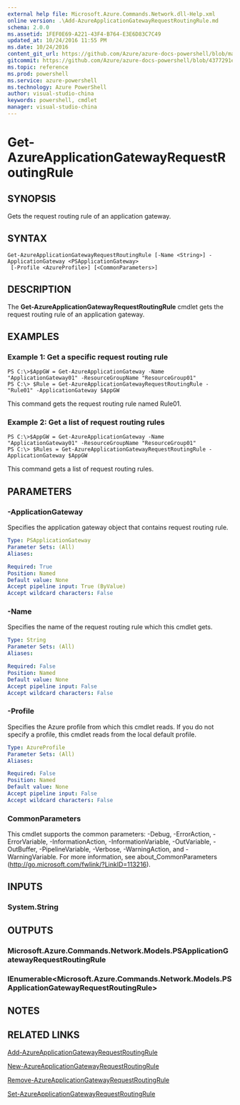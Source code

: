 ```yaml
---
external help file: Microsoft.Azure.Commands.Network.dll-Help.xml
online version: .\Add-AzureApplicationGatewayRequestRoutingRule.md
schema: 2.0.0
ms.assetid: 1FEF0E69-A221-43F4-B764-E3E6D83C7C49
updated_at: 10/24/2016 11:55 PM
ms.date: 10/24/2016
content_git_url: https://github.com/Azure/azure-docs-powershell/blob/master/azureps-cmdlets-docs/ResourceManager/AzureRM.Network/v0.9.8/Get-AzureApplicationGatewayRequestRoutingRule.md
gitcommit: https://github.com/Azure/azure-docs-powershell/blob/4377291ee360e58e2c1c5d644155daf6a0279055/azureps-cmdlets-docs/ResourceManager/AzureRM.Network/v0.9.8/Get-AzureApplicationGatewayRequestRoutingRule.md
ms.topic: reference
ms.prod: powershell
ms.service: azure-powershell
ms.technology: Azure PowerShell
author: visual-studio-china
keywords: powershell, cmdlet
manager: visual-studio-china
---
```


# Get-AzureApplicationGatewayRequestRoutingRule

## SYNOPSIS
Gets the request routing rule of an application gateway.

## SYNTAX

```
Get-AzureApplicationGatewayRequestRoutingRule [-Name <String>] -ApplicationGateway <PSApplicationGateway>
 [-Profile <AzureProfile>] [<CommonParameters>]
```

## DESCRIPTION
The **Get-AzureApplicationGatewayRequestRoutingRule** cmdlet gets the request routing rule of an application gateway.

## EXAMPLES

### Example 1: Get a specific request routing rule
```
PS C:\>$AppGW = Get-AzureApplicationGateway -Name "ApplicationGateway01" -ResourceGroupName "ResourceGroup01"
PS C:\> $Rule = Get-AzureApplicationGatewayRequestRoutingRule -"Rule01" -ApplicationGateway $AppGW
```

This command gets the request routing rule named Rule01.

### Example 2: Get a list of request routing rules
```
PS C:\>$AppGW = Get-AzureApplicationGateway -Name "ApplicationGateway01" -ResourceGroupName "ResourceGroup01"
PS C:\> $Rules = Get-AzureApplicationGatewayRequestRoutingRule -ApplicationGateway $AppGW
```

This command gets a list of request routing rules.

## PARAMETERS

### -ApplicationGateway
Specifies the application gateway object that contains request routing rule.

```yaml
Type: PSApplicationGateway
Parameter Sets: (All)
Aliases: 

Required: True
Position: Named
Default value: None
Accept pipeline input: True (ByValue)
Accept wildcard characters: False
```

### -Name
Specifies the name of the request routing rule which this cmdlet gets.

```yaml
Type: String
Parameter Sets: (All)
Aliases: 

Required: False
Position: Named
Default value: None
Accept pipeline input: False
Accept wildcard characters: False
```

### -Profile
Specifies the Azure profile from which this cmdlet reads.
If you do not specify a profile, this cmdlet reads from the local default profile.

```yaml
Type: AzureProfile
Parameter Sets: (All)
Aliases: 

Required: False
Position: Named
Default value: None
Accept pipeline input: False
Accept wildcard characters: False
```

### CommonParameters
This cmdlet supports the common parameters: -Debug, -ErrorAction, -ErrorVariable, -InformationAction, -InformationVariable, -OutVariable, -OutBuffer, -PipelineVariable, -Verbose, -WarningAction, and -WarningVariable. For more information, see about_CommonParameters (http://go.microsoft.com/fwlink/?LinkID=113216).

## INPUTS

### System.String

## OUTPUTS

### Microsoft.Azure.Commands.Network.Models.PSApplicationGatewayRequestRoutingRule

### IEnumerable<Microsoft.Azure.Commands.Network.Models.PSApplicationGatewayRequestRoutingRule>

## NOTES

## RELATED LINKS

[Add-AzureApplicationGatewayRequestRoutingRule](./Add-AzureApplicationGatewayRequestRoutingRule.md)

[New-AzureApplicationGatewayRequestRoutingRule](./New-AzureApplicationGatewayRequestRoutingRule.md)

[Remove-AzureApplicationGatewayRequestRoutingRule](./Remove-AzureApplicationGatewayRequestRoutingRule.md)

[Set-AzureApplicationGatewayRequestRoutingRule](./Set-AzureApplicationGatewayRequestRoutingRule.md)


